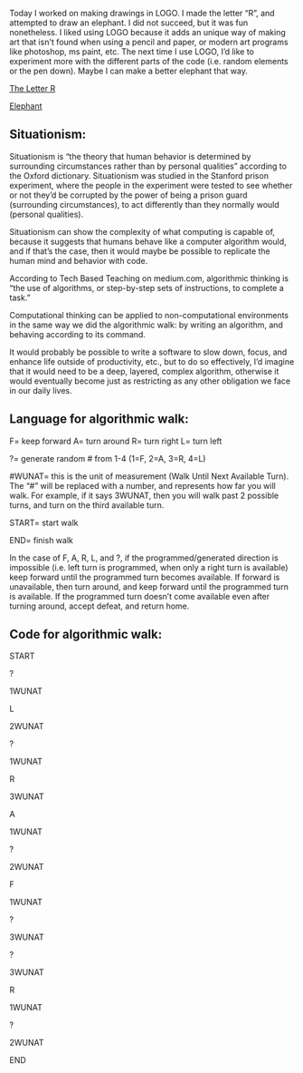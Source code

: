
Today I worked on making drawings in LOGO. I made the letter “R”, and attempted to draw an elephant. I did not succeed, but it was fun nonetheless. I liked using LOGO because it adds an unique way of making art that isn't found when using a pencil and paper, or modern art programs like photoshop, ms paint, etc. The next time I use LOGO, I’d like to experiment more with the different parts of the code (i.e. random elements or the pen down). Maybe I can make a better elephant that way.

[The Letter R](https://imgur.com/PzD7gyS)

[Elephant](https://imgur.com/zxwz5GJ)

## Situationism:
Situationism is “the theory that human behavior is determined by surrounding circumstances rather than by personal qualities” according to the Oxford dictionary. Situationism was studied in the Stanford prison experiment, where the people in the experiment were tested to see whether or not they’d be corrupted by the power of being a prison guard (surrounding circumstances), to act differently than they normally would (personal qualities).

Situationism can show the complexity of what computing is capable of, because it suggests that humans behave like a computer algorithm would, and if that’s the case, then it would maybe be possible to replicate the human mind and behavior with code.

According to Tech Based Teaching on medium.com, algorithmic thinking is “the use of algorithms, or step-by-step sets of instructions, to complete a task.”

Computational thinking can be applied to non-computational environments in the same way we did the algorithmic walk: by writing an algorithm, and behaving according to its command.

It would probably be possible to write a software to slow down, focus, and enhance life outside of productivity, etc., but to do so effectively, I’d imagine that it would need to be a deep, layered, complex algorithm, otherwise it would eventually become just as restricting as any other obligation we face in our daily lives.


## Language for algorithmic walk:

F= keep forward
A= turn around
R= turn right
L= turn left

?= generate random # from 1-4 (1=F, 2=A, 3=R, 4=L)

#WUNAT= this is the unit of measurement (Walk Until Next Available Turn). The “#” will be replaced with a number, and represents how far you will walk. For example, if it says 3WUNAT, then you will walk past 2 possible turns, and turn on the third available turn. 

START= start walk

END= finish walk

In the case of F, A, R, L, and ?, if the programmed/generated direction is impossible (i.e. left turn is programmed, when only a right turn is available) keep forward until the programmed turn becomes available. If forward is unavailable, then turn around, and keep forward until the programmed turn is available. If the programmed turn doesn’t come available even after turning around, accept defeat, and return home.


## Code for algorithmic walk:

START

?

1WUNAT

L

2WUNAT

?

1WUNAT

R

3WUNAT

A

1WUNAT

?

2WUNAT

F

1WUNAT

?

3WUNAT

?

3WUNAT

R

1WUNAT

?

2WUNAT

END
